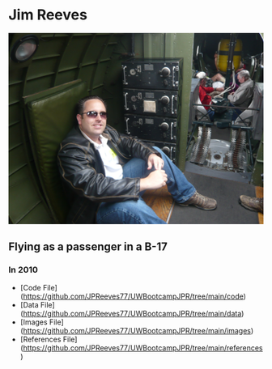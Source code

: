 # Jim Reeves

![Me in a B-17](P1000586.jpg)

## Flying as a passenger in a B-17

### In 2010


* [Code File] (https://github.com/JPReeves77/UWBootcampJPR/tree/main/code)
* [Data File] (https://github.com/JPReeves77/UWBootcampJPR/tree/main/data)
* [Images File] (https://github.com/JPReeves77/UWBootcampJPR/tree/main/images)
* [References File] (https://github.com/JPReeves77/UWBootcampJPR/tree/main/references)

